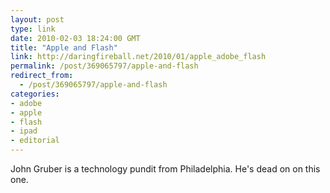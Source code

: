 ```yaml
---
layout: post
type: link
date: 2010-02-03 18:24:00 GMT
title: "Apple and Flash"
link: http://daringfireball.net/2010/01/apple_adobe_flash
permalink: /post/369065797/apple-and-flash
redirect_from: 
  - /post/369065797/apple-and-flash
categories:
- adobe
- apple
- flash
- ipad
- editorial
---
```

John Gruber is a technology pundit from Philadelphia. He's dead on on this one.